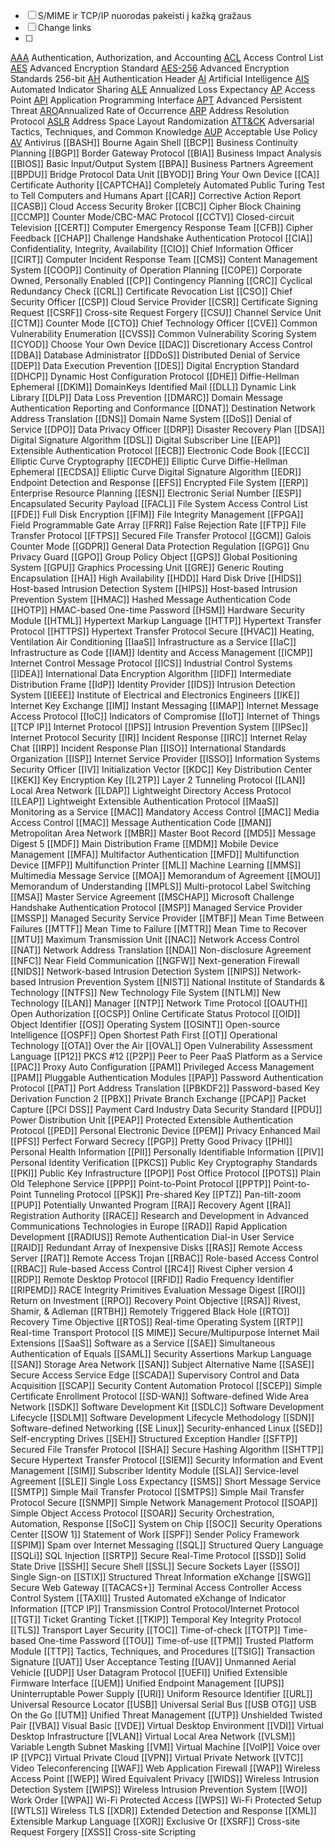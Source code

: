 - [ ] S/MIME ir TCP/IP nuorodas pakeisti į kažką gražaus
- [ ] Change links
- [ ] 

[AAA](../Glossary/AAA.md) Authentication, Authorization, and Accounting 
[ACL](../Glossary/ACL.md) Access Control List 
[AES](../Glossary/AES.md) Advanced Encryption Standard 
[AES-256](../Glossary/AES-256.md) Advanced Encryption Standards 256-bit 
[AH](../Glossary/AH.md) Authentication Header 
[AI](../Glossary/AI.md) Artificial Intelligence 
[AIS](../Glossary/AIS.md) Automated Indicator Sharing 
[ALE](../Glossary/ALE.md) Annualized Loss Expectancy 
[AP](../Glossary/AP.md) Access Point 
[API](../Glossary/API.md) Application Programming Interface 
[APT](../Glossary/APT.md) Advanced Persistent Threat 
[ARO](../Glossary/ARO.md)Annualized Rate of Occurrence 
[ARP](../Glossary/ARP.md) Address Resolution Protocol 
[ASLR](../Glossary/ASLR.md) Address Space Layout Randomization 
[ATT&CK](../Glossary/ATT&CK.md) Adversarial Tactics, Techniques, and Common Knowledge 
[AUP](../Glossary/AUP.md) Acceptable Use Policy 
[AV](../Glossary/AV.md) Antivirus 
[[BASH]] Bourne Again Shell 
[[BCP]] Business Continuity Planning 
[[BGP]] Border Gateway Protocol 
[[BIA]] Business Impact Analysis 
[[BIOS]] Basic Input/Output System 
[[BPA]] Business Partners Agreement 
[[BPDU]] Bridge Protocol Data Unit 
[[BYOD]] Bring Your Own Device 
[[CA]] Certificate Authority
[[CAPTCHA]] Completely Automated Public Turing Test to Tell Computers and Humans Apart 
[[CAR]] Corrective Action Report 
[[CASB]] Cloud Access Security Broker 
[[CBC]] Cipher Block Chaining 
[[CCMP]] Counter Mode/CBC-MAC Protocol 
[[CCTV]] Closed-circuit Television 
[[CERT]] Computer Emergency Response Team 
[[CFB]] Cipher Feedback
[[CHAP]] Challenge Handshake Authentication Protocol 
[[CIA]] Confidentiality, Integrity, Availability 
[[CIO]] Chief Information Officer 
[[CIRT]] Computer Incident Response Team 
[[CMS]] Content Management System 
[[COOP]] Continuity of Operation Planning 
[[COPE]] Corporate Owned, Personally Enabled 
[[CP]] Contingency Planning 
[[CRC]] Cyclical Redundancy Check 
[[CRL]] Certificate Revocation List 
[[CSO]] Chief Security Officer 
[[CSP]] Cloud Service Provider 
[[CSR]] Certificate Signing Request 
[[CSRF]] Cross-site Request Forgery 
[[CSU]] Channel Service Unit 
[[CTM]] Counter Mode 
[[CTO]] Chief Technology Officer 
[[CVE]] Common Vulnerability Enumeration 
[[CVSS]] Common Vulnerability Scoring System 
[[CYOD]] Choose Your Own Device 
[[DAC]] Discretionary Access Control 
[[DBA]] Database Administrator 
[[DDoS]] Distributed Denial of Service 
[[DEP]] Data Execution Prevention 
[[DES]] Digital Encryption Standard 
[[DHCP]] Dynamic Host Configuration Protocol 
[[DHE]] Diffie-Hellman Ephemeral 
[[DKIM]] DomainKeys Identified Mail 
[[DLL]] Dynamic Link Library
[[DLP]] Data Loss Prevention 
[[DMARC]] Domain Message Authentication Reporting and Conformance 
[[DNAT]] Destination Network Address Translation 
[[DNS]] Domain Name System 
[[DoS]] Denial of Service 
[[DPO]] Data Privacy Officer
[[DRP]] Disaster Recovery Plan 
[[DSA]] Digital Signature Algorithm 
[[DSL]] Digital Subscriber Line 
[[EAP]] Extensible Authentication Protocol 
[[ECB]] Electronic Code Book 
[[ECC]] Elliptic Curve Cryptography 
[[ECDHE]] Elliptic Curve Diffie-Hellman Ephemeral 
[[ECDSA]] Elliptic Curve Digital Signature Algorithm 
[[EDR]] Endpoint Detection and Response 
[[EFS]] Encrypted File System 
[[ERP]] Enterprise Resource Planning 
[[ESN]] Electronic Serial Number 
[[ESP]] Encapsulated Security Payload 
[[FACL]] File System Access Control List 
[[FDE]] Full Disk Encryption 
[[FIM]] File Integrity Management 
[[FPGA]] Field Programmable Gate Array 
[[FRR]] False Rejection Rate 
[[FTP]] File Transfer Protocol 
[[FTPS]] Secured File Transfer Protocol 
[[GCM]] Galois Counter Mode 
[[GDPR]] General Data Protection Regulation 
[[GPG]] Gnu Privacy Guard 
[[GPO]] Group Policy Object 
[[GPS]] Global Positioning System 
[[GPU]] Graphics Processing Unit 
[[GRE]] Generic Routing Encapsulation
[[HA]] High Availability 
[[HDD]] Hard Disk Drive 
[[HIDS]] Host-based Intrusion Detection System 
[[HIPS]] Host-based Intrusion Prevention System 
[[HMAC]] Hashed Message Authentication Code 
[[HOTP]] HMAC-based One-time Password 
[[HSM]] Hardware Security Module 
[[HTML]] Hypertext Markup Language 
[[HTTP]] Hypertext Transfer Protocol 
[[HTTPS]] Hypertext Transfer Protocol Secure 
[[HVAC]] Heating, Ventilation Air Conditioning 
[[IaaS]] Infrastructure as a Service 
[[IaC]] Infrastructure as Code 
[[IAM]] Identity and Access Management 
[[ICMP]] Internet Control Message Protocol 
[[ICS]] Industrial Control Systems 
[[IDEA]] International Data Encryption Algorithm 
[[IDF]] Intermediate Distribution Frame 
[[IdP]] Identity Provider 
[[IDS]] Intrusion Detection System
[[IEEE]] Institute of Electrical and Electronics Engineers 
[[IKE]] Internet Key Exchange 
[[IM]] Instant Messaging 
[[IMAP]] Internet Message Access Protocol 
[[IoC]] Indicators of Compromise 
[[IoT]] Internet of Things 
[[TCP IP]] Internet Protocol 
[[IPS]] Intrusion Prevention System 
[[IPSec]] Internet Protocol Security 
[[IR]] Incident Response 
[[IRC]] Internet Relay Chat 
[[IRP]] Incident Response Plan 
[[ISO]] International Standards Organization 
[[ISP]] Internet Service Provider 
[[ISSO]] Information Systems Security Officer 
[[IV]] Initialization Vector 
[[KDC]] Key Distribution Center 
[[KEK]] Key Encryption Key 
[[L2TP]] Layer 2 Tunneling Protocol 
[[LAN]] Local Area Network 
[[LDAP]] Lightweight Directory Access Protocol 
[[LEAP]] Lightweight Extensible Authentication Protocol
[[MaaS]] Monitoring as a Service 
[[MAC]] Mandatory Access Control 
[[MAC]] Media Access Control 
[[MAC]] Message Authentication Code 
[[MAN]] Metropolitan Area Network 
[[MBR]] Master Boot Record 
[[MD5]] Message Digest 5 
[[MDF]] Main Distribution Frame 
[[MDM]] Mobile Device Management 
[[MFA]] Multifactor Authentication 
[[MFD]] Multifunction Device 
[[MFP]] Multifunction Printer 
[[ML]] Machine Learning 
[[MMS]] Multimedia Message Service 
[[MOA]] Memorandum of Agreement 
[[MOU]] Memorandum of Understanding
[[MPLS]] Multi-protocol Label Switching 
[[MSA]] Master Service Agreement 
[[MSCHAP]] Microsoft Challenge Handshake Authentication Protocol 
[[MSP]] Managed Service Provider 
[[MSSP]] Managed Security Service Provider 
[[MTBF]] Mean Time Between Failures 
[[MTTF]] Mean Time to Failure
[[MTTR]] Mean Time to Recover 
[[MTU]] Maximum Transmission Unit 
[[NAC]] Network Access Control 
[[NAT]] Network Address Translation 
[[NDA]] Non-disclosure Agreement 
[[NFC]] Near Field Communication 
[[NGFW]] Next-generation Firewall 
[[NIDS]] Network-based Intrusion Detection System 
[[NIPS]] Network-based Intrusion Prevention System 
[[NIST]] National Institute of Standards & Technology 
[[NTFS]] New Technology File System 
[[NTLM]] New Technology 
[[LAN]] Manager 
[[NTP]] Network Time Protocol 
[[OAUTH]] Open Authorization 
[[OCSP]] Online Certificate Status Protocol 
[[OID]] Object Identifier 
[[OS]] Operating System 
[[OSINT]] Open-source Intelligence 
[[OSPF]] Open Shortest Path First 
[[OT]] Operational Technology 
[[OTA]] Over the Air 
[[OVAL]] Open Vulnerability Assessment Language 
[[P12]] PKCS #12 
[[P2P]] Peer to Peer PaaS Platform as a Service 
[[PAC]] Proxy Auto Configuration 
[[PAM]] Privileged Access Management 
[[PAM]] Pluggable Authentication Modules 
[[PAP]] Password Authentication Protocol 
[[PAT]] Port Address Translation 
[[PBKDF2]] Password-based Key Derivation Function 2
[[PBX]] Private Branch Exchange 
[[PCAP]] Packet Capture 
[[PCI DSS]] Payment Card Industry Data Security Standard 
[[PDU]] Power Distribution Unit 
[[PEAP]] Protected Extensible Authentication Protocol 
[[PED]] Personal Electronic Device 
[[PEM]] Privacy Enhanced Mail 
[[PFS]] Perfect Forward Secrecy 
[[PGP]] Pretty Good Privacy 
[[PHI]] Personal Health Information 
[[PII]] Personally Identifiable Information 
[[PIV]] Personal Identity Verification 
[[PKCS]] Public Key Cryptography Standards
[[PKI]] Public Key Infrastructure 
[[POP]] Post Office Protocol 
[[POTS]] Plain Old Telephone Service 
[[PPP]] Point-to-Point Protocol 
[[PPTP]] Point-to-Point Tunneling Protocol 
[[PSK]] Pre-shared Key 
[[PTZ]] Pan-tilt-zoom 
[[PUP]] Potentially Unwanted Program 
[[RA]] Recovery Agent 
[[RA]] Registration Authority 
[[RACE]] Research and Development in Advanced Communications Technologies in Europe
[[RAD]] Rapid Application Development 
[[RADIUS]] Remote Authentication Dial-in User Service 
[[RAID]] Redundant Array of Inexpensive Disks 
[[RAS]] Remote Access Server 
[[RAT]] Remote Access Trojan 
[[RBAC]] Role-based Access Control 
[[RBAC]] Rule-based Access Control 
[[RC4]] Rivest Cipher version 4 
[[RDP]] Remote Desktop Protocol 
[[RFID]] Radio Frequency Identifier 
[[RIPEMD]] RACE Integrity Primitives Evaluation Message Digest 
[[ROI]] Return on Investment 
[[RPO]] Recovery Point Objective 
[[RSA]] Rivest, Shamir, & Adleman 
[[RTBH]] Remotely Triggered Black Hole 
[[RTO]] Recovery Time Objective 
[[RTOS]] Real-time Operating System 
[[RTP]] Real-time Transport Protocol
[[S MIME]] Secure/Multipurpose Internet Mail Extensions
[[SaaS]] Software as a Service 
[[SAE]] Simultaneous Authentication of Equals 
[[SAML]] Security Assertions Markup Language 
[[SAN]] Storage Area Network 
[[SAN]] Subject Alternative Name 
[[SASE]] Secure Access Service Edge 
[[SCADA]] Supervisory Control and Data Acquisition 
[[SCAP]] Security Content Automation Protocol 
[[SCEP]] Simple Certificate Enrollment Protocol 
[[SD-WAN]] Software-defined Wide Area Network 
[[SDK]] Software Development Kit 
[[SDLC]] Software Development Lifecycle 
[[SDLM]] Software Development Lifecycle Methodology
[[SDN]] Software-defined Networking 
[[SE Linux]] Security-enhanced Linux 
[[SED]] Self-encrypting Drives 
[[SEH]] Structured Exception Handler 
[[SFTP]] Secured File Transfer Protocol 
[[SHA]] Secure Hashing Algorithm 
[[SHTTP]] Secure Hypertext Transfer Protocol 
[[SIEM]] Security Information and Event Management 
[[SIM]] Subscriber Identity Module 
[[SLA]] Service-level Agreement 
[[SLE]] Single Loss Expectancy 
[[SMS]] Short Message Service 
[[SMTP]] Simple Mail Transfer Protocol 
[[SMTPS]] Simple Mail Transfer Protocol Secure 
[[SNMP]] Simple Network Management Protocol 
[[SOAP]] Simple Object Access Protocol 
[[SOAR]] Security Orchestration, Automation, Response 
[[SoC]] System on Chip 
[[SOC]] Security Operations Center 
[[SOW 1]] Statement of Work 
[[SPF]] Sender Policy Framework 
[[SPIM]] Spam over Internet Messaging 
[[SQL]] Structured Query Language 
[[SQLi]] SQL Injection 
[[SRTP]] Secure Real-Time Protocol 
[[SSD]] Solid State Drive 
[[SSH]] Secure Shell 
[[SSL]] Secure Sockets Layer
[[SSO]] Single Sign-on 
[[STIX]] Structured Threat Information eXchange 
[[SWG]] Secure Web Gateway 
[[TACACS+]] Terminal Access Controller Access Control System 
[[TAXII]] Trusted Automated eXchange of Indicator Information 
[[TCP IP]] Transmission Control Protocol/Internet Protocol 
[[TGT]] Ticket Granting Ticket 
[[TKIP]] Temporal Key Integrity Protocol 
[[TLS]] Transport Layer Security 
[[TOC]] Time-of-check
[[TOTP]] Time-based One-time Password 
[[TOU]] Time-of-use 
[[TPM]] Trusted Platform Module 
[[TTP]] Tactics, Techniques, and Procedures 
[[TSIG]] Transaction Signature 
[[UAT]] User Acceptance Testing 
[[UAV]] Unmanned Aerial Vehicle 
[[UDP]] User Datagram Protocol 
[[UEFI]] Unified Extensible Firmware Interface 
[[UEM]] Unified Endpoint Management 
[[UPS]] Uninterruptable Power Supply 
[[URI]] Uniform Resource Identifier 
[[URL]] Universal Resource Locator 
[[USB]] Universal Serial Bus 
[[USB OTG]] USB On the Go 
[[UTM]] Unified Threat Management 
[[UTP]] Unshielded Twisted Pair 
[[VBA]] Visual Basic 
[[VDE]] Virtual Desktop Environment 
[[VDI]] Virtual Desktop Infrastructure 
[[VLAN]] Virtual Local Area Network 
[[VLSM]] Variable Length Subnet Masking 
[[VM]] Virtual Machine 
[[VoIP]] Voice over IP 
[[VPC]] Virtual Private Cloud 
[[VPN]] Virtual Private Network 
[[VTC]] Video Teleconferencing 
[[WAF]] Web Application Firewall 
[[WAP]] Wireless Access Point 
[[WEP]] Wired Equivalent Privacy 
[[WIDS]] Wireless Intrusion Detection System 
[[WIPS]] Wireless Intrusion Prevention System 
[[WO]] Work Order 
[[WPA]] Wi-Fi Protected Access 
[[WPS]] Wi-Fi Protected Setup 
[[WTLS]] Wireless TLS 
[[XDR]] Extended Detection and Response 
[[XML]] Extensible Markup Language 
[[XOR]] Exclusive Or 
[[XSRF]] Cross-site Request Forgery 
[[XSS]] Cross-site Scripting
